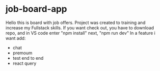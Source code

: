 # job-board-app
Hello this is board with job offers. Project was created to training and increase my Fullstack skills. If you want check out, you have to download repo, and in VS code enter "npm install" next, "npm run dev"
In a feature i want add:
- chat
- premoum
- test end to end
- react query
